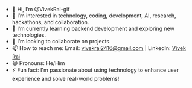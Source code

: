 - 👋 Hi, I’m @VivekRai-gif
- 👀 I’m interested in technology, coding, development, AI, research, hackathons, and collaboration.
- 🌱 I’m currently learning backend development and exploring new technologies.
- 💞️ I’m looking to collaborate on projects.
- 📫 How to reach me: Email: vivekrai2416@gmail.com | LinkedIn: [Vivek Rai](https://www.linkedin.com/in/vivekrai-83581027b)
- 😄 Pronouns: He/Him
- ⚡ Fun fact: I'm passionate about using technology to enhance user experience and solve real-world problems!


<!---
VivekRai-gif/VivekRai-gif is a ✨ special ✨ repository because its `README.md` (this file) appears on your GitHub profile.
You can click the Preview link to take a look at your changes.
--->
